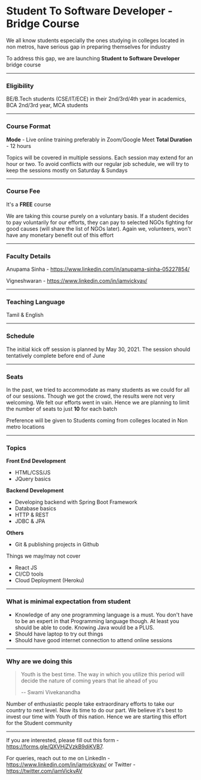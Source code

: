 # Student To Software Developer - Bridge Course

We all know students especially the ones studying in colleges located in non metros, have serious gap in preparing themselves for industry 

To address this gap, we are launching **Student to Software Developer** bridge course

---

### Eligibility
BE/B.Tech students (CSE/IT/ECE) in their 2nd/3rd/4th year in academics, BCA 2nd/3rd year, MCA students

---

### Course Format
**Mode** - Live online training preferably in Zoom/Google Meet
**Total Duration** - 12 hours

Topics will be covered in multiple sessions. Each session may extend for an hour or two. To avoid conflicts with our regular job schedule, we will try to keep the sessions mostly on Saturday & Sundays

---

### Course Fee
It's a **FREE** course

We are taking this course purely on a voluntary basis. If a student decides to pay voluntarily for our efforts, they can pay to selected NGOs fighting for good causes (will share the list of NGOs later). Again we, volunteers, won't have any monetary benefit out of this effort

---

### Faculty Details

Anupama Sinha - https://www.linkedin.com/in/anupama-sinha-05227854/

Vigneshwaran - https://www.linkedin.com/in/iamvickyav/

---

### Teaching Language
Tamil & English

---

### Schedule
The initial kick off session is planned by May 30, 2021. The session should tentatively complete before end of June

---

### Seats
In the past, we tried to accommodate as many students as we could for all of our sessions. Though we got the crowd, the results were not very welcoming. We felt our efforts went in vain. Hence we are planning to limit the number of seats to just **10** for each batch

Preference will be given to Students coming from colleges located in Non metro locations

---

### Topics

**Front End Development**
* HTML/CSS/JS
* JQuery basics

**Backend Development**
* Developing backend with Spring Boot Framework
* Database basics
* HTTP & REST
* JDBC & JPA

**Others**
* Git & publishing projects in Github

Things we may/may not cover

* React JS
* CI/CD tools
* Cloud Deployment (Heroku)

---

### What is minimal expectation from student

* Knowledge of any one programming language is a must. You don't have to be an expert in that Programming language though. At least you should be able to code. Knowing Java would be a PLUS. 
* Should have laptop to try out things
* Should have good internet connection to attend online sessions

---

### Why are we doing this

> Youth is the best time. The way in which you utilize this period will decide the nature of coming years that lie ahead of you
> 
>  -- Swami Vivekanandha 

Number of enthusiastic people take extraordinary efforts to take our country to next level. Now its time to do our part. We believe it's best to invest our time with Youth of this nation. Hence we are starting this effort for the Student community

---

If you are interested, please fill out this form - https://forms.gle/QXVHjZVzkB9diKVB7. 

For queries, reach out to me on LinkedIn - https://www.linkedin.com/in/iamvickyav/ or Twitter - https://twitter.com/iamVickyAV
